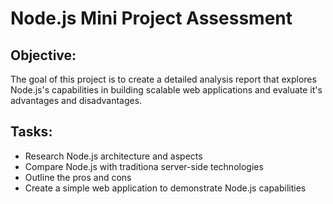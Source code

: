 # Node.js Mini Project Assessment

## Objective:

The goal of this project is to create a detailed analysis report that explores Node.js's capabilities in building scalable web applications and evaluate it's advantages and disadvantages.

## Tasks:

- Research Node.js architecture and aspects
- Compare Node.js with traditiona server-side technologies
- Outline the pros and cons
- Create a simple web application to demonstrate Node.js capabilities
